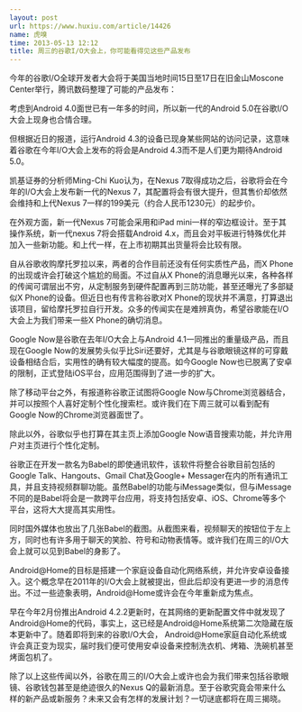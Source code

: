 ```yaml
---
layout: post
url: https://www.huxiu.com/article/14426
name: 虎嗅
time: 2013-05-13 12:12
title: 周三的谷歌I/O大会上，你可能看得见这些产品发布
---
```

今年的谷歌I/O全球开发者大会将于美国当地时间15日至17日在旧金山Moscone Center举行，腾讯数码整理了可能的产品发布：

考虑到Android 4.0面世已有一年多的时间，所以新一代的Android 5.0在谷歌I/O大会上现身也合情合理。

但根据近日的报道，运行Android 4.3的设备已现身某些网站的访问记录，这意味着谷歌在今年I/O大会上发布的将会是Android 4.3而不是人们更为期待Android 5.0。

凯基证券的分析师Ming-Chi Kuo认为，在Nexus 7取得成功之后，谷歌将会在今年的I/O大会上发布新一代的Nexus 7，其配置将会有很大提升，但其售价却依然会维持和上代Nexus 7一样的199美元（约合人民币1230元）的起步价。

在外观方面，新一代Nexus 7可能会采用和iPad mini一样的窄边框设计。至于其操作系统，新一代nexus 7将会搭载Android 4.x，而且会对平板进行特殊优化并加入一些新功能。和上代一样，在上市初期其出货量将会比较有限。

自从谷歌收购摩托罗拉以来，两者的合作目前还没有任何实质性产品，而X Phone的出现或许会打破这个尴尬的局面。不过自从X Phone的消息曝光以来，各种各样的传闻可谓层出不穷，从定制服务到硬件配置再到三防功能，甚至还曝光了多部疑似X Phone的设备。但近日也有传言称谷歌对X Phone的现状并不满意，打算退出该项目，留给摩托罗拉自行开发。众多的传闻实在是难辨真伪，希望谷歌能在I/O大会上为我们带来一些X Phone的确切消息。

Google Now是谷歌在去年I/O大会上与Android 4.1一同推出的重量级产品，而且现在Google Now的发展势头似乎比Siri还要好，尤其是与谷歌眼镜这样的可穿戴设备相结合后，实用性的确有较大幅度的提高。如今Google Now也已脱离了安卓的限制，正式登陆iOS平台，应用范围得到了进一步的扩大。

除了移动平台之外，有报道称谷歌正试图将Google Now与Chrome浏览器结合，并可以按照个人喜好定制个性化搜索栏。或许我们在下周三就可以看到配有Google Now的Chrome浏览器面世了。

除此以外，谷歌似乎也打算在其主页上添加Google Now语音搜索功能，并允许用户对主页进行个性化定制。

谷歌正在开发一款名为Babel的即使通讯软件，该软件将整合谷歌目前包括的Google Talk、Hangouts、Gmail Chat及Google+ Messager在内的所有通讯工具，并且支持视频群聊功能。虽然Babel的功能与iMessage类似，但与iMessage不同的是Babel将会是一款跨平台应用，将支持包括安卓、iOS、Chrome等多个平台，这将大大提高其实用性。

同时国外媒体也放出了几张Babel的截图。从截图来看，视频聊天的按钮位于左上方，同时也有许多用于聊天的笑脸、符号和动物表情等。或许我们在周三的I/O大会上就可以见到Babel的身影了。

Android@Home的目标是搭建一个家庭设备自动化网络系统，并允许安卓设备接入。这个概念早在2011年的I/O大会上就被提出，但此后却没有更进一步的消息传出。不过一些迹象表明，Android@Home或许会在今年重新成为焦点。

早在今年2月份推出Android 4.2.2更新时，在其网络的更新配置文件中就发现了Android@Home的代码，事实上，这已经是Android@Home系统第二次隐藏在版本更新中了。随着即将到来的谷歌I/O大会， Android@Home家庭自动化系统或许会真正变为现实，届时我们便可使用安卓设备来控制洗衣机、烤箱、洗碗机甚至烤面包机了。

除了以上这些传闻以外，谷歌在周三的I/O大会上或许也会为我们带来包括谷歌眼镜、谷歌钱包甚至是绝迹很久的Nexus Q的最新消息。至于谷歌究竟会带来什么样的新产品或新服务？未来又会有怎样的发展计划？一切谜底都将在周三揭晓。

